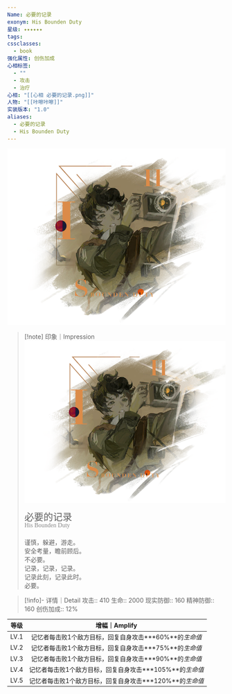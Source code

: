 ```yaml
---
Name: 必要的记录
exonym: His Bounden Duty
星级: ✦✦✦✦✦✦
tags: 
cssclasses:
  - book
强化属性: 创伤加成
心相标签:
  - ""
  - 攻击
  - 治疗
心相: "[[心相 必要的记录.png]]"
人物: "[[咔嚓咔嚓]]"
实装版本: "1.0"
aliases:
  - 必要的记录
  - His Bounden Duty
---
```

![cover](assets/必要的记录｜His%20Bounden%20Duty.assets/心相%20必要的记录.png)

> [!note] 印象｜Impression
> ![心相 必要的记录|inlL|300](assets/必要的记录｜His%20Bounden%20Duty.assets/心相%20必要的记录.png)
> <p style="font-family: '家族宋', sans-serif; font-size: 22px; line-height: 0.75; text-indent: 0;">必要的记录<br><span style="font-family: serif; font-size: 14px; color: #888888;">His Bounden Duty</span></p>
> 
> 谨慎，躲避，游走。  
> 安全考量，瞻前顾后。  
> 不必要。  
> 记录，记录，记录。  
> 记录此刻，记录此时。  
> 必要。

> [!info]- 详情｜Detail
> 攻击:: 410
> 生命:: 2000
> 现实防御:: 160
> 精神防御:: 160
> 创伤加成:: 12%

| 等级 |                       增幅｜Amplify                       |
| :--: | :-------------------------------------------------------: |
| LV.1 | 记忆者每击败1个敌方目标，回复自身攻击**\*60%**的*生命值*  |
| LV.2 | 记忆者每击败1个敌方目标，回复自身攻击**\*75%**的*生命值*  |
| LV.3 | 记忆者每击败1个敌方目标，回复自身攻击**\*90%**的*生命值*  |
| LV.4 | 记忆者每击败1个敌方目标，回复自身攻击**\*105%**的*生命值* |
| LV.5 | 记忆者每击败1个敌方目标，回复自身攻击**\*120%**的*生命值* |
